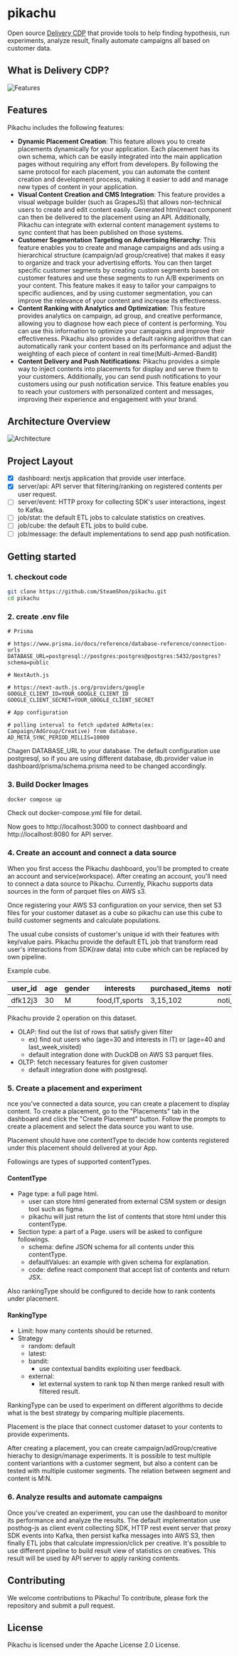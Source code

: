 # pikachu

Open source [Delivery CDP](https://www.cdpinstitute.org/learning-center/what-is-a-cdp/) that provide tools to help finding hypothesis, run experiments, analyze result, finally automate campaigns all based on customer data.

## What is Delivery CDP?

![Features](images/features.png)

## Features

Pikachu includes the following features:

- **Dynamic Placement Creation**: This feature allows you to create placements dynamically for your application. Each placement has its own schema, which can be easily integrated into the main application pages without requiring any effort from developers. By following the same protocol for each placement, you can automate the content creation and development process, making it easier to add and manage new types of content in your application.
- **Visual Content Creation and CMS Integration**: This feature provides a visual webpage builder (such as GrapesJS) that allows non-technical users to create and edit content easily. Generated html/react component can then be delivered to the placement using an API. Additionally, Pikachu can integrate with external content management systems to sync content that has been published on those systems.
- **Customer Segmentation Targeting on Advertising Hierarchy**: This feature enables you to create and manage campaigns and ads using a hierarchical structure (campaign/ad group/creative) that makes it easy to organize and track your advertising efforts. You can then target specific customer segments by creating custom segments based on customer features and use these segments to run A/B experiments on your content. This feature makes it easy to tailor your campaigns to specific audiences, and by using customer segmentation, you can improve the relevance of your content and increase its effectiveness.
- **Content Ranking with Analytics and Optimization**: This feature provides analytics on campaign, ad group, and creative performance, allowing you to diagnose how each piece of content is performing. You can use this information to optimize your campaigns and improve their effectiveness. Pikachu also provides a default ranking algorithm that can automatically rank your content based on its performance and adjust the weighting of each piece of content in real time(Multi-Armed-Bandit)
- **Content Delivery and Push Notifications**: Pikachu provides a simple way to inject contents into placements for display and serve them to your customers. Additionally, you can send push notifications to your customers using our push notification service. This feature enables you to reach your customers with personalized content and messages, improving their experience and engagement with your brand.

## Architecture Overview

![Architecture](images/architecture.png)

## Project Layout

- [x] dashboard: nextjs application that provide user interface.
- [x] server/api: API server that filtering/ranking on registered contents per user request.
- [ ] server/event: HTTP proxy for collecting SDK's user interactions, ingest to Kafka.
- [ ] job/stat: the default ETL jobs to calculate statistics on creatives.
- [ ] job/cube: the default ETL jobs to build cube.
- [ ] job/message: the default implementations to send app push notification.

## Getting started

### 1. checkout code

```bash
git clone https://github.com/SteamShon/pikachu.git
cd pikachu
```

### 2. create .env file

```
# Prisma

# https://www.prisma.io/docs/reference/database-reference/connection-urls
DATABASE_URL=postgresql://postgres:postgres@postgres:5432/postgres?schema=public

# NextAuth.js

# https://next-auth.js.org/providers/google
GOOGLE_CLIENT_ID=YOUR_GOOGLE_CLIENT_ID
GOOGLE_CLIENT_SECRET=YOUR_GOOGLE_CLIENT_SECRET

# App configuration

# polling interval to fetch updated AdMeta(ex: Campaign/AdGroup/Creative) from database.
AD_META_SYNC_PERIOD_MILLIS=10000
```

Chagen DATABASE_URL to your database. The default configuration use postgresql, so if you are using different database, db.provider value in dashboard/prisma/schema.prisma need to be changed accordingly.

### 3. Build Docker Images

```bash
docker compose up
```

Check out docker-compose.yml file for detail.

Now goes to http://localhost:3000 to connect dashboard and http://localhost:8080 for API server.

### 4. Create an account and connect a data source

When you first access the Pikachu dashboard, you'll be prompted to create an account and service(workspace). After creating an account, you'll need to connect a data source to Pikachu. Currently, Pikachu supports data sources in the form of parquet files on AWS s3.

Once registering your AWS S3 configuration on your service, then set S3 files for your customer dataset as a cube so pikachu can use this cube to build customer segments and calculate populations.

The usual cube consists of customer's unique id with their features with key/value pairs. Pikachu provide the default ETL job that transform read user's interactions from SDK(raw data) into cube which can be replaced by own pipeline.

Example cube.

| user_id | age | gender | interests      | purchased_items | notification_settings | last_week_visited | ... |
| ------- | --- | ------ | -------------- | --------------- | --------------------- | ----------------- | --- |
| dfk12j3 | 30  | M      | food,IT,sports | 3,15,102        | noti_1,noti_3         | true              |     |

Pikachu provide 2 operation on this dataset.

- OLAP: find out the list of rows that satisfy given filter
  - ex) find out users who (age=30 and interests in IT) or (age=40 and last_week_visited)
  - default integration done with DuckDB on AWS S3 parquet files.
- OLTP: fetch necessary features for given customer
  - default integration done with postgresql.

### 5. Create a placement and experiment

nce you've connected a data source, you can create a placement to display content. To create a placement, go to the "Placements" tab in the dashboard and click the "Create Placement" button. Follow the prompts to create a placement and select the data source you want to use.

Placement should have one contentType to decide how contents registered under this placement should delivered at your App.

Followings are types of supported contentTypes.

#### ContentType

- Page type: a full page html.
  - user can store html generated from external CSM system or design tool such as figma.
  - pikachu will just return the list of contents that store html under this contentType.
- Section type: a part of a Page. users will be asked to configure followings.
  - schema: define JSON schema for all contents under this contentType.
  - defaultValues: an example with given schema for explanation.
  - code: define react component that accept list of contents and return JSX.

Also rankingType should be configured to decide how to rank contents under placement.

#### RankingType

- Limit: how many contents should be returned.
- Strategy
  - random: default
  - latest:
  - bandit:
    - use contextual bandits exploiting user feedback.
  - external:
    - let external system to rank top N then merge ranked result with filtered result.

RankingType can be used to experiment on different algorithms to decide what is the best strategy by comparing multiple placements.

Placement is the place that connect customer dataset to your contents to provide experiments.

After creating a placement, you can create campaign/adGroup/creative hierachy to design/manage experiments. It is possible to test multiple content variantions with a customer segment, but also a content can be tested with multiple customer segments. The relation between segment and content is M:N.

### 6. Analyze results and automate campaigns

Once you've created an experiment, you can use the dashboard to monitor its performance and analyze the results. The default implementation use posthog-js as client event collecting SDK, HTTP rest event server that proxy SDK events into Kafka, then persist kafka messages into AWS S3, then finally ETL jobs that calculate impression/click per creative. It's possible to use different pipeline to build result view of statistics on creatives. This result will be used by API server to apply ranking contents.

## Contributing

We welcome contributions to Pikachu! To contribute, please fork the repository and submit a pull request.

## License

Pikachu is licensed under the Apache License 2.0 License.
